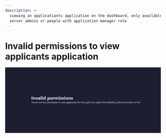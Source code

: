 ```yaml
---
description: >-
  viewing an applicatiants application on the dashboard, only available to
  server admins or people with application manager role
---
```


# Invalid permissions to view applicants application

![](<../../.gitbook/assets/image (4) (1).png>)
